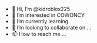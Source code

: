 - 👋 Hi, I’m @kidroblox225
- 👀 I’m interested in COWONCY
- 🌱 I’m currently learning 
- 💞️ I’m looking to collaborate on ...
- 📫 How to reach me ...

<!---
kidroblox225/kidroblox225 is a ✨ special ✨ repository because its `README.md` (this file) appears on your GitHub profile.
You can click the Preview link to take a look at your changes.
--->
